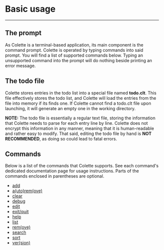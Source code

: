 # Basic usage

---

## The prompt

As Colette is a terminal-based application, its main component is the command prompt. Colette is operated by typing commands into said prompt. You will find a list of supported commands below. Typing an unsupported command into the prompt will do nothing beside printing an error message.

## The todo file

Colette stores entries in the todo list into a special file named **todo.clt**. This file effectively stores the todo list, and Colette will load the entries from the file into memory if its finds one. If Colette cannot find a todo.clt file upon launching, it will generate an empty one in the working directory.

**NOTE:** The todo file is essentially a regular text file, storing the information that Colette needs to parse for each entry line by line. Colette does not encrypt this information in any manner, meaning that it is human-readable and rather easy to modify. That said, editing the todo file by hand is **NOT RECOMMENDED**, as doing so could lead to fatal errors.

## Commands

Below is a list of the commands that Colette supports. See each command's dedicated documentation page for usage instructions. Parts of the commands enclosed in parentheses are optional.

- [add](./cmd/add.md)
- [a(uto)rem(ove)](./cmd/autoremove.md)
- [clear](./cmd/clear.md)
- [debug](./cmd/debug.md)
- [edit](./cmd/edit.md)
- [exit/quit](./cmd/exit_quit.md)
- [help](./cmd/help.md)
- [list](./cmd/list.md)
- [rem(ove)](./cmd/remove.md)
- [search](./cmd/search.md)
- [sort](./cmd/sort.md)
- [ver(sion)](./cmd/version.md)